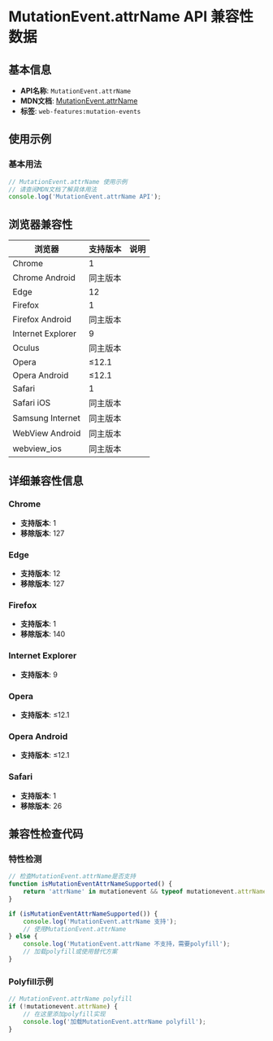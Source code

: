 # MutationEvent.attrName API 兼容性数据

## 基本信息

- **API名称**: `MutationEvent.attrName`
- **MDN文档**: [MutationEvent.attrName](https://developer.mozilla.org/docs/Web/API/MutationEvent/attrName)
- **标签**: `web-features:mutation-events`

## 使用示例

### 基本用法

```javascript
// MutationEvent.attrName 使用示例
// 请查阅MDN文档了解具体用法
console.log('MutationEvent.attrName API');
```

## 浏览器兼容性

| 浏览器 | 支持版本 | 说明 |
|--------|----------|------|
| Chrome | 1 |  |
| Chrome Android | 同主版本 |  |
| Edge | 12 |  |
| Firefox | 1 |  |
| Firefox Android | 同主版本 |  |
| Internet Explorer | 9 |  |
| Oculus | 同主版本 |  |
| Opera | ≤12.1 |  |
| Opera Android | ≤12.1 |  |
| Safari | 1 |  |
| Safari iOS | 同主版本 |  |
| Samsung Internet | 同主版本 |  |
| WebView Android | 同主版本 |  |
| webview_ios | 同主版本 |  |

## 详细兼容性信息

### Chrome

- **支持版本**: 1
- **移除版本**: 127

### Edge

- **支持版本**: 12
- **移除版本**: 127

### Firefox

- **支持版本**: 1
- **移除版本**: 140

### Internet Explorer

- **支持版本**: 9

### Opera

- **支持版本**: ≤12.1

### Opera Android

- **支持版本**: ≤12.1

### Safari

- **支持版本**: 1
- **移除版本**: 26

## 兼容性检查代码

### 特性检测

```javascript
// 检查MutationEvent.attrName是否支持
function isMutationEventAttrNameSupported() {
    return 'attrName' in mutationevent && typeof mutationevent.attrName === 'function';
}

if (isMutationEventAttrNameSupported()) {
    console.log('MutationEvent.attrName 支持');
    // 使用MutationEvent.attrName
} else {
    console.log('MutationEvent.attrName 不支持，需要polyfill');
    // 加载polyfill或使用替代方案
}
```

### Polyfill示例

```javascript
// MutationEvent.attrName polyfill
if (!mutationevent.attrName) {
    // 在这里添加polyfill实现
    console.log('加载MutationEvent.attrName polyfill');
}
```

